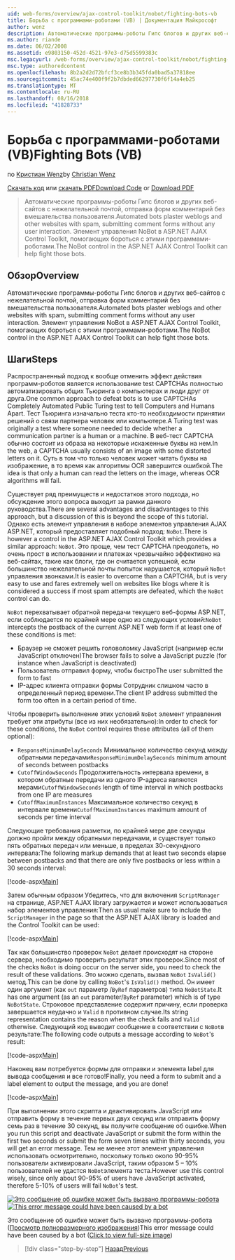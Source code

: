 ```yaml
---
uid: web-forms/overview/ajax-control-toolkit/nobot/fighting-bots-vb
title: Борьба с программами-роботами (VB) | Документация Майкрософт
author: wenz
description: Автоматические программы-роботы Гипс блогов и других веб-сайтов с нежелательной почтой, отправка форм комментарий без вмешательства пользователя. Элемент управления NoBot в ASP.NET AJAX Con...
ms.author: riande
ms.date: 06/02/2008
ms.assetid: e9803150-452d-4521-97e3-d75d5599383c
msc.legacyurl: /web-forms/overview/ajax-control-toolkit/nobot/fighting-bots-vb
msc.type: authoredcontent
ms.openlocfilehash: 8b2a2d2d72bfcf3ce8b3b345fda0bad5a37818ee
ms.sourcegitcommit: 45ac74e400f9f2b7dbded66297730f6f14a4eb25
ms.translationtype: MT
ms.contentlocale: ru-RU
ms.lasthandoff: 08/16/2018
ms.locfileid: "41828733"
---
```

<a name="fighting-bots-vb"></a><span data-ttu-id="5f88c-104">Борьба с программами-роботами (VB)</span><span class="sxs-lookup"><span data-stu-id="5f88c-104">Fighting Bots (VB)</span></span>
====================
<span data-ttu-id="5f88c-105">по [Кристиан Wenz](https://github.com/wenz)</span><span class="sxs-lookup"><span data-stu-id="5f88c-105">by [Christian Wenz](https://github.com/wenz)</span></span>

<span data-ttu-id="5f88c-106">[Скачать код](http://download.microsoft.com/download/9/3/f/93f8daea-bebd-4821-833b-95205389c7d0/NoBot0.vb.zip) или [скачать PDF](http://download.microsoft.com/download/b/6/a/b6ae89ee-df69-4c87-9bfb-ad1eb2b23373/nobot0VB.pdf)</span><span class="sxs-lookup"><span data-stu-id="5f88c-106">[Download Code](http://download.microsoft.com/download/9/3/f/93f8daea-bebd-4821-833b-95205389c7d0/NoBot0.vb.zip) or [Download PDF](http://download.microsoft.com/download/b/6/a/b6ae89ee-df69-4c87-9bfb-ad1eb2b23373/nobot0VB.pdf)</span></span>

> <span data-ttu-id="5f88c-107">Автоматические программы-роботы Гипс блогов и других веб-сайтов с нежелательной почтой, отправка форм комментарий без вмешательства пользователя.</span><span class="sxs-lookup"><span data-stu-id="5f88c-107">Automated bots plaster weblogs and other websites with spam, submitting comment forms without any user interaction.</span></span> <span data-ttu-id="5f88c-108">Элемент управления NoBot в ASP.NET AJAX Control Toolkit, помогающих бороться с этими программами-роботами.</span><span class="sxs-lookup"><span data-stu-id="5f88c-108">The NoBot control in the ASP.NET AJAX Control Toolkit can help fight those bots.</span></span>


## <a name="overview"></a><span data-ttu-id="5f88c-109">Обзор</span><span class="sxs-lookup"><span data-stu-id="5f88c-109">Overview</span></span>

<span data-ttu-id="5f88c-110">Автоматические программы-роботы Гипс блогов и других веб-сайтов с нежелательной почтой, отправка форм комментарий без вмешательства пользователя.</span><span class="sxs-lookup"><span data-stu-id="5f88c-110">Automated bots plaster weblogs and other websites with spam, submitting comment forms without any user interaction.</span></span> <span data-ttu-id="5f88c-111">Элемент управления NoBot в ASP.NET AJAX Control Toolkit, помогающих бороться с этими программами-роботами.</span><span class="sxs-lookup"><span data-stu-id="5f88c-111">The NoBot control in the ASP.NET AJAX Control Toolkit can help fight those bots.</span></span>

## <a name="steps"></a><span data-ttu-id="5f88c-112">Шаги</span><span class="sxs-lookup"><span data-stu-id="5f88c-112">Steps</span></span>

<span data-ttu-id="5f88c-113">Распространенный подход к вообще отменить эффект действия программ-роботов является использование test CAPTCHAs полностью автоматизировать общих Тьюринга о компьютерах и люди друг от друга.</span><span class="sxs-lookup"><span data-stu-id="5f88c-113">One common approach to defeat bots is to use CAPTCHAs Completely Automated Public Turing test to tell Computers and Humans Apart.</span></span> <span data-ttu-id="5f88c-114">Тест Тьюринга изначально теста кто-то необходимости принятии решений о связи партнера человек или компьютере.</span><span class="sxs-lookup"><span data-stu-id="5f88c-114">A Turing test was originally a test where someone needed to decide whether a communication partner is a human or a machine.</span></span> <span data-ttu-id="5f88c-115">В веб-тест CAPTCHA обычно состоит из образа на некоторые искаженные буквы на нем.</span><span class="sxs-lookup"><span data-stu-id="5f88c-115">In the web, a CAPTCHA usually consists of an image with some distorted letters on it.</span></span> <span data-ttu-id="5f88c-116">Суть в том что только человек может читать буквы на изображение, в то время как алгоритмы OCR завершится ошибкой.</span><span class="sxs-lookup"><span data-stu-id="5f88c-116">The idea is that only a human can read the letters on the image, whereas OCR algorithms will fail.</span></span>

<span data-ttu-id="5f88c-117">Существует ряд преимуществ и недостатков этого подхода, но обсуждение этого вопроса выходит за рамки данного руководства.</span><span class="sxs-lookup"><span data-stu-id="5f88c-117">There are several advantages and disadvantages to this approach, but a discussion of this is beyond the scope of this tutorial.</span></span> <span data-ttu-id="5f88c-118">Однако есть элемент управления в наборе элементов управления AJAX ASP.NET, который предоставляет подобный подход: `NoBot`.</span><span class="sxs-lookup"><span data-stu-id="5f88c-118">There is however a control in the ASP.NET AJAX Control Toolkit which provides a similar approach: `NoBot`.</span></span> <span data-ttu-id="5f88c-119">Это проще, чем тест CAPTCHA преодолеть, но очень прост в использовании и платежах чрезвычайно эффективно на веб-сайтах, такие как блоги, где он считается успешной, если большинство нежелательной почты попыток нарушается, который `NoBot` управления звонками.</span><span class="sxs-lookup"><span data-stu-id="5f88c-119">It is easier to overcome than a CAPTCHA, but is very easy to use and fares extremely well on websites like blogs where it is considered a success if most spam attempts are defeated, which the `NoBot` control can do.</span></span>

<span data-ttu-id="5f88c-120">`NoBot` перехватывает обратной передачи текущего веб-формы ASP.NET, если соблюдается по крайней мере одно из следующих условий:</span><span class="sxs-lookup"><span data-stu-id="5f88c-120">`NoBot` intercepts the postback of the current ASP.NET web form if at least one of these conditions is met:</span></span>

- <span data-ttu-id="5f88c-121">Браузер не сможет решить головоломку JavaScript (например если JavaScript отключен)</span><span class="sxs-lookup"><span data-stu-id="5f88c-121">The browser fails to solve a JavaScript puzzle (for instance when JavaScript is deactivated)</span></span>
- <span data-ttu-id="5f88c-122">Пользователь отправил форму, чтобы быстро</span><span class="sxs-lookup"><span data-stu-id="5f88c-122">The user submitted the form to fast</span></span>
- <span data-ttu-id="5f88c-123">IP-адрес клиента отправки формы Сотрудник слишком часто в определенный период времени.</span><span class="sxs-lookup"><span data-stu-id="5f88c-123">The client IP address submitted the form too often in a certain period of time.</span></span>

<span data-ttu-id="5f88c-124">Чтобы проверить выполнение этих условий `NoBot` элемент управления требует эти атрибуты (все из них необязательно):</span><span class="sxs-lookup"><span data-stu-id="5f88c-124">In order to check for these conditions, the `NoBot` control requires these attributes (all of them optional):</span></span>

- <span data-ttu-id="5f88c-125">`ResponseMinimumDelaySeconds` Минимальное количество секунд между обратными передачами</span><span class="sxs-lookup"><span data-stu-id="5f88c-125">`ResponseMinimumDelaySeconds` minimum amount of seconds between postbacks</span></span>
- <span data-ttu-id="5f88c-126">`CutoffWindowSeconds` Продолжительность интервала времени, в котором обратные передачи из одного IP-адреса являются мерами</span><span class="sxs-lookup"><span data-stu-id="5f88c-126">`CutoffWindowSeconds` length of time interval in which postbacks from one IP are measures</span></span>
- <span data-ttu-id="5f88c-127">`CutoffMaximumInstances` Максимальное количество секунд в интервале времени</span><span class="sxs-lookup"><span data-stu-id="5f88c-127">`CutoffMaximumInstances` maximum amount of seconds per time interval</span></span>

<span data-ttu-id="5f88c-128">Следующие требования разметки, по крайней мере две секунды должно пройти между обратными передачами, и существует только пять обратных передач или меньше, в пределах 30-секундного интервала:</span><span class="sxs-lookup"><span data-stu-id="5f88c-128">The following markup demands that at least two seconds elapse between postbacks and that there are only five postbacks or less within a 30 seconds interval:</span></span>

[!code-aspx[Main](fighting-bots-vb/samples/sample1.aspx)]

<span data-ttu-id="5f88c-129">Затем обычным образом Убедитесь, что для включения `ScriptManager` на странице, ASP.NET AJAX library загружается и может использоваться набор элементов управления:</span><span class="sxs-lookup"><span data-stu-id="5f88c-129">Then as usual make sure to include the `ScriptManager` in the page so that the ASP.NET AJAX library is loaded and the Control Toolkit can be used:</span></span>

[!code-aspx[Main](fighting-bots-vb/samples/sample2.aspx)]

<span data-ttu-id="5f88c-130">Так как большинство проверок `NoBot` делает происходят на стороне сервера, необходимо проверить результат этих проверок.</span><span class="sxs-lookup"><span data-stu-id="5f88c-130">Since most of the checks `NoBot` is doing occur on the server side, you need to check the result of these validations.</span></span> <span data-ttu-id="5f88c-131">Это можно сделать, вызвав `NoBot` `IsValid()` метод.</span><span class="sxs-lookup"><span data-stu-id="5f88c-131">This can be done by calling `NoBot`'s `IsValid()` method.</span></span> <span data-ttu-id="5f88c-132">Он имеет один аргумент (как `out` параметр /`ByRef` параметров) типа `NoBotState`.</span><span class="sxs-lookup"><span data-stu-id="5f88c-132">It has one argument (as an `out` parameter/`ByRef` parameter) which is of type `NoBotState`.</span></span> <span data-ttu-id="5f88c-133">Строковое представление содержит причину, если проверка завершается неудачно и `Valid` в противном случае.</span><span class="sxs-lookup"><span data-stu-id="5f88c-133">Its string representation contains the reason when the check fails and `Valid` otherwise.</span></span> <span data-ttu-id="5f88c-134">Следующий код выводит сообщение в соответствии с `NoBot`в результате:</span><span class="sxs-lookup"><span data-stu-id="5f88c-134">The following code outputs a message according to `NoBot`'s result:</span></span>

[!code-aspx[Main](fighting-bots-vb/samples/sample3.aspx)]

<span data-ttu-id="5f88c-135">Наконец вам потребуется формы для отправки и элемента label для вывода сообщения и все готово!</span><span class="sxs-lookup"><span data-stu-id="5f88c-135">Finally, you need a form to submit and a label element to output the message, and you are done!</span></span>

[!code-aspx[Main](fighting-bots-vb/samples/sample4.aspx)]

<span data-ttu-id="5f88c-136">При выполнении этого скрипта и деактивировать JavaScript или отправить форму в течение первых двух секунд или отправить форму семь раз в течение 30 секунд, вы получите сообщение об ошибке.</span><span class="sxs-lookup"><span data-stu-id="5f88c-136">When you run this script and deactivate JavaScript or submit the form within the first two seconds or submit the form seven times within thirty seconds, you will get an error message.</span></span> <span data-ttu-id="5f88c-137">Тем не менее этот элемент управления использовать осмотрительно, поскольку только около 90-95% пользователи активировали JavaScript, таким образом 5 – 10% пользователей не удастся `NoBot`элемента теста.</span><span class="sxs-lookup"><span data-stu-id="5f88c-137">However use this control wisely, since only about 90-95% of users have JavaScript activated, therefore 5-10% of users will fail `NoBot`'s test.</span></span>


<span data-ttu-id="5f88c-138">[![Это сообщение об ошибке может быть вызвано программы-робота](fighting-bots-vb/_static/image2.png)](fighting-bots-vb/_static/image1.png)</span><span class="sxs-lookup"><span data-stu-id="5f88c-138">[![This error message could have been caused by a bot](fighting-bots-vb/_static/image2.png)](fighting-bots-vb/_static/image1.png)</span></span>

<span data-ttu-id="5f88c-139">Это сообщение об ошибке может быть вызвано программы-робота ([Просмотр полноразмерного изображения](fighting-bots-vb/_static/image3.png))</span><span class="sxs-lookup"><span data-stu-id="5f88c-139">This error message could have been caused by a bot ([Click to view full-size image](fighting-bots-vb/_static/image3.png))</span></span>

> [!div class="step-by-step"]
> [<span data-ttu-id="5f88c-140">Назад</span><span class="sxs-lookup"><span data-stu-id="5f88c-140">Previous</span></span>](fighting-bots-cs.md)
